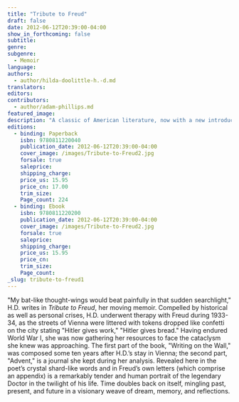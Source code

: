 ```yaml
---
title: "Tribute to Freud"
draft: false
date: 2012-06-12T20:39:00-04:00
show_in_forthcoming: false
subtitle:
genre:
subgenre:
  - Memoir
language:
authors:
  - author/hilda-doolittle-h.-d.md
translators:
editors:
contributors:
  - author/adam-phillips.md
featured_image:
description: "A classic of American literature, now with a new introduction by iconic author and psychotherapist Adam Phillips. "
editions:
  - binding: Paperback
    isbn: 9780811220040
    publication_date: 2012-06-12T20:39:00-04:00
    cover_image: /images/Tribute-to-Freud2.jpg
    forsale: true
    saleprice:
    shipping_charge:
    price_us: 15.95
    price_cn: 17.00
    trim_size:
    Page_count: 224
  - binding: Ebook
    isbn: 9780811220200
    publication_date: 2012-06-12T20:39:00-04:00
    cover_image: /images/Tribute-to-Freud2.jpg
    forsale: true
    saleprice:
    shipping_charge:
    price_us: 15.95
    price_cn:
    trim_size:
    Page_count:
_slug: tribute-to-freud1
---
```


"My bat-like thought-wings would beat painfully in that sudden searchlight," H.D. writes in _Tribute to Freud_, her moving memoir. Compelled by historical as well as personal crises, H.D. underwent therapy with Freud during 1933-34, as the streets of Vienna were littered with tokens dropped like confetti on the city stating "Hitler gives work," "Hitler gives bread." Having endured World War I, she was now gathering her resources to face the cataclysm she knew was approaching. The first part of the book, "Writing on the Wall," was composed some ten years after H.D.’s stay in Vienna; the second part, "Advent," is a journal she kept during her analysis. Revealed here in the poet’s crystal shard-like words and in Freud’s own letters (which comprise an appendix) is a remarkably tender and human portrait of the legendary Doctor in the twilight of his life. Time doubles back on itself, mingling past, present, and future in a visionary weave of dream, memory, and reflections.

